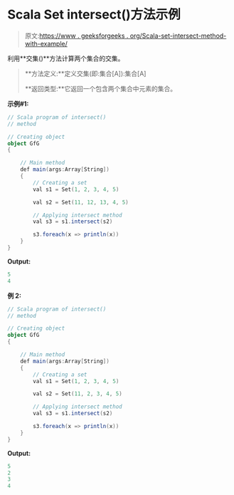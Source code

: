 # Scala Set intersect()方法示例

> 原文:[https://www . geeksforgeeks . org/Scala-set-intersect-method-with-example/](https://www.geeksforgeeks.org/scala-set-intersect-method-with-example/)

利用**交集()**方法计算两个集合的交集。

> **方法定义:**定义交集(即:集合[A]):集合[A]
> 
> **返回类型:**它返回一个包含两个集合中元素的集合。

**示例#1:**

```scala
// Scala program of intersect() 
// method 

// Creating object 
object GfG 
{ 

    // Main method 
    def main(args:Array[String]) 
    { 
        // Creating a set 
        val s1 = Set(1, 2, 3, 4, 5) 

        val s2 = Set(11, 12, 13, 4, 5) 

        // Applying intersect method 
        val s3 = s1.intersect(s2) 

        s3.foreach(x => println(x))
    } 
} 
```

**Output:**

```scala
5
4

```

**例 2:**

```scala
// Scala program of intersect() 
// method 

// Creating object 
object GfG 
{ 

    // Main method 
    def main(args:Array[String]) 
    { 
        // Creating a set 
        val s1 = Set(1, 2, 3, 4, 5) 

        val s2 = Set(11, 2, 3, 4, 5) 

        // Applying intersect method 
        val s3 = s1.intersect(s2) 

        s3.foreach(x => println(x))
    } 
} 
```

**Output:**

```scala
5
2
3
4

```